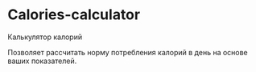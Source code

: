# Calories-calculator
 Калькулятор калорий
 
 Позволяет рассчитать норму потребления калорий в день на основе ваших показателей.
